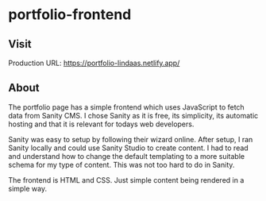# portfolio-frontend

## Visit

Production URL: https://portfolio-lindaas.netlify.app/

## About

The portfolio page has a simple frontend which uses JavaScript to fetch data from Sanity CMS. I chose Sanity as it is free, its simplicity, its automatic hosting and that it is relevant for todays web developers.

Sanity was easy to setup by following their wizard online. After setup, I ran Sanity locally and could use Sanity Studio to create content. I had to read and understand how to change the default templating to a more suitable schema for my type of content. This was not too hard to do in Sanity.

The frontend is HTML and CSS. Just simple content being rendered in a simple way.
